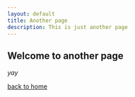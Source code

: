 ```yaml
---
layout: default
title: Another page
description: This is just another page
---
```


## Welcome to another page

_yay_

[back to home](/)